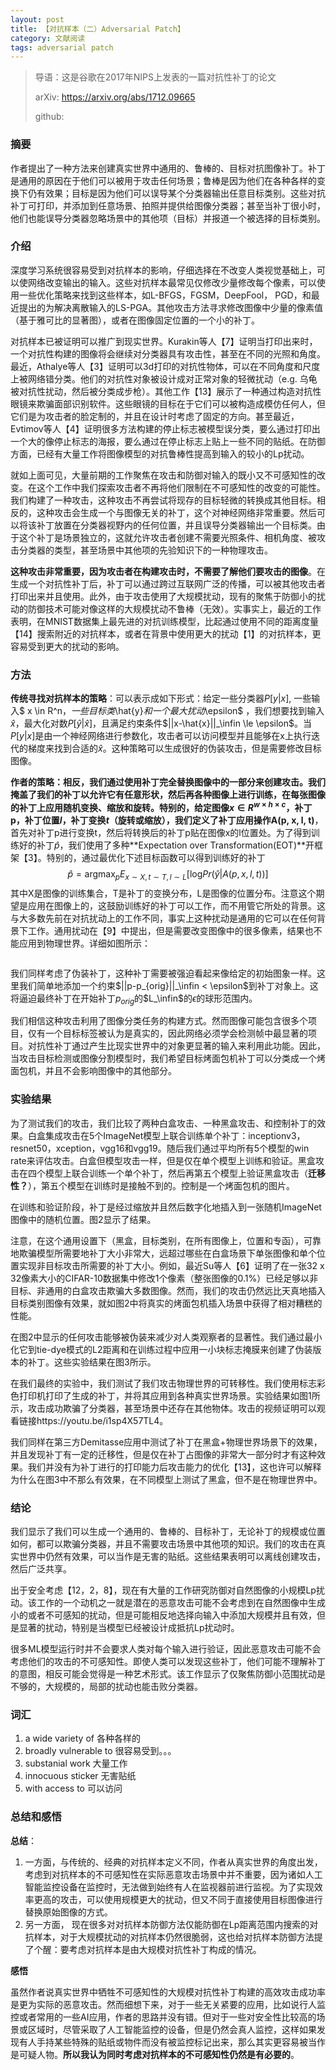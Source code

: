```yaml
---
layout: post
title: 【对抗样本（二）Adversarial Patch】
category: 文献阅读
tags: adversarial patch
---
```


> 导语：这是谷歌在2017年NIPS上发表的一篇对抗性补丁的论文
>
> arXiv: https://arxiv.org/abs/1712.09665
>
> github: 

### 摘要

作者提出了一种方法来创建真实世界中通用的、鲁棒的、目标对抗图像补丁。补丁是通用的原因在于他们可以被用于攻击任何场景；鲁棒是因为他们在各种各样的变换下仍有效果；目标是因为他们可以误导某个分类器输出任意目标类别。这些对抗补丁可打印，并添加到任意场景、拍照并提供给图像分类器；甚至当补丁很小时，他们也能误导分类器忽略场景中的其他项（目标）并报道一个被选择的目标类别。

### 介绍

深度学习系统很容易受到对抗样本的影响，仔细选择在不改变人类视觉基础上，可以使网络改变输出的输入。这些对抗样本最常见仅修改少量修改每个像素，可以使用一些优化策略来找到这些样本，如L-BFGS，FGSM，DeepFool， PGD，和最近提出的为解决离散输入的LS-PGA。其他攻击方法寻求修改图像中少量的像素值（基于雅可比的显著图），或者在图像固定位置的一个小的补丁。

对抗样本已被证明可以推广到现实世界。Kurakin等人【7】证明当打印出来时，一个对抗性构建的图像将会继续对分类器具有攻击性，甚至在不同的光照和角度。最近，Athalye等人【3】证明可以3d打印的对抗性物体，可以在不同角度和尺度上被网络错分类。他们的对抗性对象被设计成对正常对象的轻微扰动（e.g. 乌龟被对抗性扰动，然后被分类成步枪）。其他工作【13】展示了一种通过构造对抗性眼镜来欺骗面部识别软件。这些眼镜的目标在于它们可以被构造成模仿任何人，但它们是为攻击者的脸定制的，并且在设计时考虑了固定的方向。甚至最近，Evtimov等人【4】证明很多方法构建的停止标志被模型误分类，要么通过打印出一个大的像停止标志的海报，要么通过在停止标志上贴上一些不同的贴纸。在防御方面，已经有大量工作将图像模型的对抗鲁棒性提高到输入的较小的Lp扰动。

就如上面可见，大量前期的工作聚焦在攻击和防御对输入的既小又不可感知性的改变。在这个工作中我们探索攻击者不再将他们限制在不可感知性的改变的可能性。我们构建了一种攻击，这种攻击不再尝试将现存的目标轻微的转换成其他目标。相反的，这种攻击会生成一个与图像无关的补丁，这个对神经网络非常重要。然后可以将该补丁放置在分类器视野内的任何位置，并且误导分类器输出一个目标类。由于这个补丁是场景独立的，这就允许攻击者创建不需要光照条件、相机角度、被攻击分类器的类型，甚至场景中其他项的先验知识下的一种物理攻击。

**这种攻击非常重要，因为攻击者在构建攻击时，不需要了解他们要攻击的图像**。在生成一个对抗性补丁后，补丁可以通过跨过互联网广泛的传播，可以被其他攻击者打印出来并且使用。此外，由于攻击使用了大规模扰动，现有的聚焦于防御小的扰动的防御技术可能对像这样的大规模扰动不鲁棒（无效）。实事实上，最近的工作表明，在MNIST数据集上最先进的对抗训练模型，比起通过使用不同的距离度量【14】搜索附近的对抗样本，或者在背景中使用更大的扰动【1】的对抗样本，更容易受到更大的扰动的影响。

### 方法

**传统寻找对抗样本的策略**：可以表示成如下形式：给定一些分类器$P[y|x]$, 一些输入$ x \in R^n$，一些目标类$\hat{y}$和一个最大扰动$\epsilon$ ，我们想要找到输入$\hat{x}$，最大化对数$P[\hat{y}|\hat{x}]$，且满足约束条件$||x-\hat{x}||_\infin \le \epsilon$。当$P[y|x]$是由一个神经网络进行参数化，攻击者可以访问模型并且能够在x上执行迭代的梯度来找到合适的$\hat{x}$。这种策略可以生成很好的伪装攻击，但是需要修改目标图像。

**作者的策略：**相反，我们通过使用补丁完全替换图像中的一部分来创建攻击。我们掩盖了我们的补丁以允许它有任意形状，然后再各种图像上进行训练，在每张图像的补丁上应用随机变换、缩放和旋转。特别的，给定图像$x\in R^{w\times h \times c}$，补丁p，补丁位置$l$，补丁变换$t$（旋转或缩放），我们定义了**补丁应用操作A(p, x, l, t)**，首先对补丁p进行变换t，然后将转换后的补丁p贴在图像x的l位置处。为了得到训练好的补丁$\hat{p}$，我们使用了多种**Expectation over Transformation(EOT)**开框架【3】。特别的，通过最优化下述目标函数可以得到训练好的补丁
$$
\hat{p} = \textsf{arg} \max_p E_{x \sim X, t \sim T, l \sim L}[\textsf{log} Pr(\hat{y}|A(p,x,l,t))]
$$
其中X是图像的训练集合，T是补丁的变换分布，L是图像的位置分布。注意这个期望是应用在图像上的，这鼓励训练好的补丁可以工作，而不用管它所处的背景。这与大多数先前在对抗扰动上的工作不同，事实上这种扰动是通用的它可以在任何背景下工作。通用扰动在【9】中提出，但是需要改变图像中的很多像素，结果也不能应用到物理世界。详细如图所示：

![]()

我们同样考虑了伪装补丁，这种补丁需要被强迫看起来像给定的初始图象一样。这里我们简单地添加一个约束$||p-p_{orig}||_\infin < \epsilon$到补丁对象上。这将逼迫最终补丁在开始补丁$p_{orig}$的$L_\infin$的$\epsilon$的球形范围内。

我们相信这种攻击利用了图像分类任务的构建方式。然而图像可能包含很多个项目，仅有一个目标标签被认为是真实的，因此网络必须学会检测帧中最显著的项目。对抗性补丁通过产生比现实世界中的对象更显著的输入来利用此功能。因此，当攻击目标检测或图像分割模型时，我们希望目标烤面包机补丁可以分类成一个烤面包机，并且不会影响图像中的其他部分。

### 实验结果

为了测试我们的攻击，我们比较了两种白盒攻击、一种黑盒攻击、和控制补丁的效果。白盒集成攻击在5个ImageNet模型上联合训练单个补丁：inceptionv3，resnet50，xception，vgg16和vgg19。随后我们通过平均所有5个模型的win rate来评估攻击。白盒但模型攻击一样，但是仅在单个模型上训练和验证。黑盒攻击在四个模型上联合训练一个单个补丁，然后再第五个模型上验证黑盒攻击（**迁移性？**），第五个模型在训练时是接触不到的。控制是一个烤面包机的图片。

在训练和验证阶段，补丁是经过缩放并且然后数字化地插入到一张随机ImageNet图像中的随机位置。图2显示了结果。

注意，在这个通用设置下（黑盒，目标类别，在所有图像上，位置和专函），可靠地欺骗模型所需要地补丁大小非常大，远超过哪些在白盒场景下单张图像和单个位置实现非目标攻击所需要的补丁大小。例如，最近Su等人【6】证明了在一张32 x 32像素大小的CIFAR-10数据集中修改1个像素（整张图像的0.1%）已经足够以非目标、非通用的白盒攻击欺骗大多数图像。然而，我们的攻击仍然远比天真地插入目标类别图像有效果，就如图2中将真实的烤面包机插入场景中获得了相对糟糕的性能。

在图2中显示的任何攻击能够被伪装来减少对人类观察者的显著性。我们通过最小化它到tie-dye模式的L2距离和在训练过程中应用一小块标志掩膜来创建了伪装版本的补丁。这些实验结果在图3所示。

在我们最终的实验中，我们测试了我们攻击物理世界的可转移性。我们使用标志彩色打印机打印了生成的补丁，并将其应用到各种真实世界场景。实验结果如图1所示，攻击成功欺骗了分类器，甚至场景中还存在其他物体。攻击的视频证明可以观看链接https://youtu.be/i1sp4X57TL4。

我们同样在第三方Demitasse应用中测试了补丁在黑盒+物理世界场景下的效果，并且发现补丁有一定的迁移性，但是仅在补丁占图像的非常大一部分时才有这种效果。我们并没有为补丁进行的打印能力后攻击能力的优化【13】，这也许可以解释为什么在图3中不那么有效果，在不同模型上测试了黑盒，但不是在物理世界中。

### 结论

我们显示了我们可以生成一个通用的、鲁棒的、目标补丁，无论补丁的规模或位置如何，都可以欺骗分类器，并且不需要攻击场景中其他项的知识。我们的攻击在真实世界中仍然有效果，可以当作是无害的贴纸。这些结果表明可以离线创建攻击，然后广泛共享。

出于安全考虑【12，2，8】，现在有大量的工作研究防御对自然图像的小规模Lp扰动。该工作的一个动机之一就是潜在的恶意攻击可能不会考虑到在自然图像中生成小的或者不可感知的扰动，但是可能相反地选择向输入中添加大规模并且有效，但是显著的扰动，特别是当模型已经被设计成抵抗Lp扰动时。

很多ML模型运行时并不会要求人类对每个输入进行验证，因此恶意攻击可能不会考虑他们的攻击的不可感知性。即使人类可以发现这些补丁，他们可能不理解补丁的意图，相反可能会觉得是一种艺术形式。该工作显示了仅聚焦防御小范围扰动是不够的，大规模的，局部的扰动也能击败分类器。

### 词汇

1. a wide variety of  各种各样的
2. broadly vulnerable to 很容易受到。。。
3. substanial work 大量工作
4. innocuous sticker   无害贴纸
5. with access to 可以访问



### 总结和感悟

**总结**：

1. 一方面，与传统的、经典的对抗样本定义不同，作者从真实世界的角度出发，考虑到对抗样本的不可感知性在实际恶意攻击场景中并不重要，因为诸如人工智能监控设备在监控时，无法做到始终有人在监视器前进行监视。为了实现效率更高的攻击，可以使用规模更大的扰动，但又不同于直接使用目标图像进行替换原始图像的方式。
2. 另一方面， 现在很多对对抗样本防御方法仅能防御在Lp距离范围内搜索的对抗样本，对于大规模扰动的对抗样本仍然很脆弱，这也给对抗样本防御方法提了个醒：要考虑对抗样本是由大规模对抗性补丁构成的情况。

**感悟**

虽然作者说真实世界中牺牲不可感知性的大规模对抗性补丁构建的高效攻击成功率是更为实际的恶意攻击。然而细想下来，对于一些无关紧要的应用，比如说行人监控或者常用的一些AI应用，作者的思路并没有错。但对于一些对安全性比较高的场景或区域时，尽管采取了人工智能监控的设备，但是仍然会真人监控，这样如果发现有人手持某些特殊的贴纸或物件而没有被监控标记出来，那么其实更容易被当作是可疑人物。**所以我认为同时考虑对抗样本的不可感知性仍然是有必要的**。